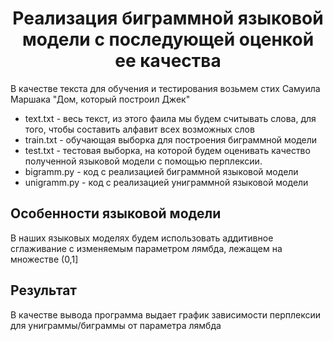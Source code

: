 <h1 style = "text-align: center;"> Реализация биграммной языковой модели с последующей оценкой ее качества </h1>

В качестве текста для обучения и тестирования возьмем стих Самуила Маршака "Дом, который построил Джек"

- text.txt - весь текст, из этого фаила мы будем считывать слова, для того, чтобы составить алфавит всех возможных слов
- train.txt - обучающая выборка для построения биграммной модели
- test.txt - тестовая выборка, на которой будем оценивать качество полученной языковой модели с помощью перплексии.
- bigramm.py - код с реализацией биграммной языковой модели 
- unigramm.py - код с реализацией униграммной языковой модели


## Особенности языковой модели
В наших языковых моделях будем использовать аддитивное сглаживание с изменяемым параметром лямбда, лежащем на множестве (0,1] 

## Результат
В качестве вывода программа выдает график зависимости перплексии для униграммы/биграммы от параметра лямбда



    

